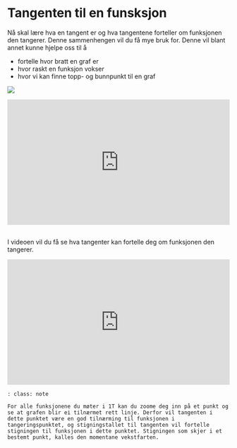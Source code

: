 # Tangenten til en funsksjon

Nå skal lære hva en tangent er og hva tangentene forteller om funksjonen den tangerer. Denne sammenhengen vil du få mye bruk for. Denne vil blant annet kunne hjelpe oss til å 

* fortelle hvor bratt en graf er
* hvor raskt en funksjon vokser
* hvor vi kan finne topp- og bunnpunkt til en graf

![](/bilder/tangent.jpg)

<div style="padding:56.25% 0 0 0;position:relative;"><iframe src="https://player.vimeo.com/video/86001854?h=97f0004b86&title=0&byline=0&portrait=0" style="position:absolute;top:0;left:0;width:100%;height:100%;" frameborder="0" allow="autoplay; fullscreen; picture-in-picture" allowfullscreen></iframe></div><script src="https://player.vimeo.com/api/player.js"></script>

<br>

I videoen vil du få se hva tangenter kan fortelle deg om funksjonen den tangerer.

<div style="padding:56.25% 0 0 0;position:relative;"><iframe src="https://player.vimeo.com/video/86002106?h=eef2026b81&title=0&byline=0&portrait=0" style="position:absolute;top:0;left:0;width:100%;height:100%;" frameborder="0" allow="autoplay; fullscreen; picture-in-picture" allowfullscreen></iframe></div><script src="https://player.vimeo.com/api/player.js"></script>

```{admonition} Oppgave 1
: class: note

For alle funksjonene du møter i 1T kan du zoome deg inn på et punkt og se at grafen blir ei tilnærmet rett linje. Derfor vil tangenten i dette punktet være en god tilnærming til funksjonen i tangeringspunktet, og stigningstallet til tangenten vil fortelle stigningen til funksjonen i dette punktet. Stigningen som skjer i et bestemt punkt, kalles den momentane vekstfarten.

```